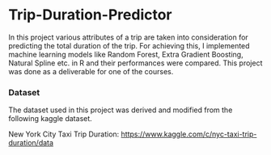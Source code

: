 # Trip-Duration-Predictor
In this project various attributes of a trip are taken into consideration for predicting the total duration of the trip. For achieving this, I implemented machine learning models like Random Forest, Extra Gradient Boosting, Natural Spline etc. in R and their performances were compared. This project was done as a deliverable for one of the courses.

### Dataset
The dataset used in this project was derived and modified from the following kaggle dataset.

New York City Taxi Trip Duration: https://www.kaggle.com/c/nyc-taxi-trip-duration/data